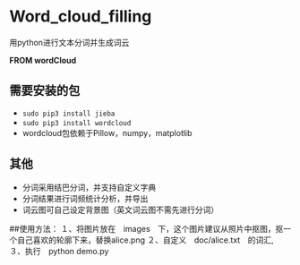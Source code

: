 # Word_cloud_filling
用python进行文本分词并生成词云


<b>FROM wordCloud </b>

## 需要安装的包
* `sudo pip3 install jieba`
* `sudo pip3 install wordcloud`
* wordcloud包依赖于Pillow，numpy，matplotlib 

## 其他
* 分词采用结巴分词，并支持自定义字典
* 分词结果进行词频统计分析，并导出
* 词云图可自己设定背景图（英文词云图不需先进行分词）

##使用方法：
１、将图片放在　images　下，这个图片建议从照片中抠图，抠一个自己喜欢的轮廓下来，替换alice.png
２、自定义　doc/alice.txt　的词汇,
３、执行　python demo.py

